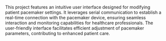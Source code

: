 This project features an intuitive user interface designed for modifying patient pacemaker settings. It leverages serial communication to establish a real-time connection with the pacemaker device, ensuring seamless interaction and monitoring capabilities for healthcare professionals. The user-friendly interface facilitates efficient adjustment of pacemaker parameters, contributing to enhanced patient care.
